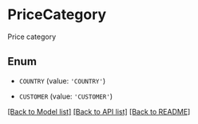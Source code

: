 # PriceCategory

Price category

## Enum

* `COUNTRY` (value: `'COUNTRY'`)

* `CUSTOMER` (value: `'CUSTOMER'`)

[[Back to Model list]](../README.md#documentation-for-models) [[Back to API list]](../README.md#documentation-for-api-endpoints) [[Back to README]](../README.md)


